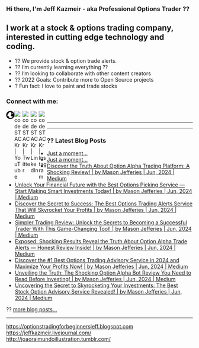 

<!--
**jeffkazmeir/jeffkazmeir** is a ✨ _special_ ✨ repository because its `README.md` (this file) appears on your GitHub profile.

Here are some ideas to get you started:

- 🔭 I’m currently working on ...
- 🌱 I’m currently learning ...
- 👯 I’m looking to collaborate on ...
- 🤔 I’m looking for help with ...
- 💬 Ask me about ...
- 📫 How to reach me: ...
- 😄 Pronouns: ...
- ⚡ Fun fact: ...
-->
### Hi there, I'm Jeff Kazmeir - aka Professional Options Trader ??
## I work at a stock & options trading company, interested in cutting edge technology and coding.

- ?? We provide stock & option trade alerts.
- ?? I’m currently learning everything ??
- ?? I’m looking to collaborate with other content creators
- ?? 2022 Goals: Contribute more to Open Source projects
- ? Fun fact: I love to paint and trade stocks


### Connect with me:

[<img align="left" alt="codeSTACKr.com" width="22px" src="https://raw.githubusercontent.com/iconic/open-iconic/master/svg/globe.svg" />][website]
[<img align="left" alt="codeSTACKr | YouTube" width="22px" src="https://cdn.jsdelivr.net/npm/simple-icons@v3/icons/youtube.svg" />][youtube]
[<img align="left" alt="codeSTACKr | Twitter" width="22px" src="https://cdn.jsdelivr.net/npm/simple-icons@v3/icons/twitter.svg" />][twitter]
[<img align="left" alt="codeSTACKr | LinkedIn" width="22px" src="https://cdn.jsdelivr.net/npm/simple-icons@v3/icons/linkedin.svg" />][linkedin]
[<img align="left" alt="codeSTACKr | Instagram" width="22px" src="https://cdn.jsdelivr.net/npm/simple-icons@v3/icons/instagram.svg" />][instagram]

<br />

---

---

### ?? Latest Blog Posts

<!-- BLOG-POST-LIST:START -->
- [Just a moment...](https://medium.com/@tradingoptionsforbeginners/unlock-financial-success-unbiased-and-comprehensive-best-options-trading-service-reviews-you-need-7f9b33fba007?source=ifttt--------------3)
- [Just a moment...](https://tradingoptionsforbeginners.medium.com/the-game-changing-secrets-of-the-best-options-advisory-service-revealed-a-must-read-guide-for-16f63e9c392e?source=ifttt--------------3)
- [Discover the Truth About Option Alpha Trading Platform: A Shocking Review! | by Mason Jefferies | Jun, 2024 | Medium](https://tradingoptionsforbeginners.medium.com/discover-the-truth-about-option-alpha-trading-platform-a-shocking-review-6c3a6457bacc?source=ifttt--------------3)
- [Unlock Your Financial Future with the Best Options Picking Service — Start Making Smart Investments Today! | by Mason Jefferies | Jun, 2024 | Medium](https://tradingoptionsforbeginners.medium.com/unlock-your-financial-future-with-the-best-options-picking-service-start-making-smart-investments-cc6b1d36e5eb?source=ifttt--------------3)
- [Discover the Secret to Success: The Best Options Trading Alerts Service That Will Skyrocket Your Profits | by Mason Jefferies | Jun, 2024 | Medium](https://tradingoptionsforbeginners.medium.com/discover-the-secret-to-success-the-best-options-trading-alerts-service-that-will-skyrocket-your-996058461042?source=ifttt--------------3)
- [Simpler Trading Review: Unlock the Secrets to Becoming a Successful Trader With This Game-Changing Tool! | by Mason Jefferies | Jun, 2024 | Medium](https://tradingoptionsforbeginners.medium.com/simpler-trading-review-unlock-the-secrets-to-becoming-a-successful-trader-with-this-game-changing-36b66f0d3ce4?source=ifttt--------------3)
- [Exposed: Shocking Results Reveal the Truth About Option Alpha Trade Alerts — Honest Review Inside! | by Mason Jefferies | Jun, 2024 | Medium](https://tradingoptionsforbeginners.medium.com/exposed-shocking-results-reveal-the-truth-about-option-alpha-trade-alerts-honest-review-inside-4d9006b51680?source=ifttt--------------3)
- [Discover the #1 Best Options Trading Advisory Service in 2024 and Maximize Your Profits Now! | by Mason Jefferies | Jun, 2024 | Medium](https://tradingoptionsforbeginners.medium.com/discover-the-1-best-options-trading-advisory-service-in-2024-and-maximize-your-profits-now-6657fcdfb2e4?source=ifttt--------------3)
- [Unveiling the Truth: The Shocking Option Alpha Bot Review You Need to Read Before Investing! | by Mason Jefferies | Jun, 2024 | Medium](https://tradingoptionsforbeginners.medium.com/unveiling-the-truth-the-shocking-option-alpha-bot-review-you-need-to-read-before-investing-ebae7c120d46?source=ifttt--------------3)
- [Uncovering the Secret to Skyrocketing Your Investments: The Best Stock Option Advisory Service Revealed! | by Mason Jefferies | Jun, 2024 | Medium](https://tradingoptionsforbeginners.medium.com/uncovering-the-secret-to-skyrocketing-your-investments-the-best-stock-option-advisory-service-920864c04368?source=ifttt--------------3)
<!-- BLOG-POST-LIST:END -->

?? [more blog posts...](https://theministerofcapitalism.com/blog/)

---


[website]: https://kingtradingsystems.com/blog/
[twitter]: https://twitter.com/optionstradejef
[youtube]: https://www.youtube.com/channel/UCEo82TuA0YdbXyO2oPecIHQ
[instagram]: https://tradingoptionsforbeginners.medium.com
[linkedin]: https://ca.linkedin.com/in/theministerofcapitalism
 https://optionstradingforbeginnersjeff.blogspot.com
 https://jeffkazmeir.livejournal.com/
 http://joaoraimundoillustration.tumblr.com/



